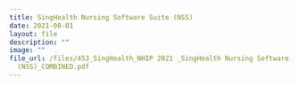 ```yaml
---
title: SingHealth Nursing Software Suite (NSS)
date: 2021-08-01
layout: file
description: ""
image: ""
file_url: /files/453_SingHealth_NHIP 2021 _SingHealth Nursing Software Suite
  (NSS)_COMBINED.pdf
---
```

